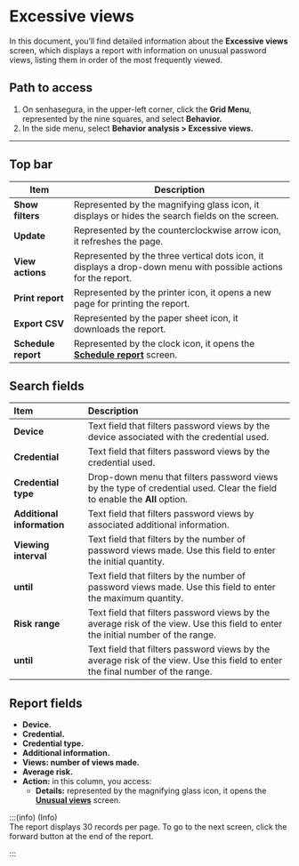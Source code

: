 # Excessive views

In this document, you’ll find detailed information about the **Excessive views** screen, which displays a report with information on unusual password views, listing them in order of the most frequently viewed.

## **Path to access**

1. On senhasegura, in the upper-left corner, click the **Grid Menu**, represented by the nine squares, and select **Behavior.**  
2. In the side menu, select **Behavior analysis > Excessive views.**

***

## **Top bar**

| Item | Description |
| ----- | ----- |
| **Show filters** | Represented by the magnifying glass icon, it displays or hides the search fields on the screen. |
| **Update** | Represented by the counterclockwise arrow icon, it refreshes the page. |
| **View actions** | Represented by the three vertical dots icon, it displays a drop-down menu with possible actions for the report. |
| **Print report** | Represented by the printer icon, it opens a new page for printing the report. |
| **Export CSV** | Represented by the paper sheet icon, it downloads the report. |
| **Schedule report** | Represented by the clock icon, it opens the [**Schedule report**](/v3-33/docs/general-information-how-to-issue-download-and-schedule-device-reports) screen. |

## **Search fields**

| Item | Description |
| :---- | :---- |
| **Device** | Text field that filters password views by the device associated with the credential used.  |
| **Credential** | Text field that filters password views by the credential used.  |
| **Credential type** | Drop-down menu that filters password views by the type of credential used. Clear the field to enable the **All** option.  |
| **Additional information** | Text field that filters password views by associated additional information.  |
| **Viewing interval** | Text field that filters by the number of password views made. Use this field to enter the initial quantity.  |
| **until** | Text field that filters by the number of password views made. Use this field to enter the maximum quantity.  |
| **Risk range** | Text field that filters password views by the average risk of the view. Use this field to enter the initial number of the range.  |
| **until** | Text field that filters password views by the average risk of the view. Use this field to enter the final number of the range. |

## **Report fields**

* **Device.**  
* **Credential.**  
* **Credential type.**  
* **Additional information.**  
* **Views: number of views made.**  
* **Average risk.**  
* **Action:** in this column, you access:  
  * **Details:** represented by the magnifying glass icon, it opens the **[Unusual views](/v3-33/docs/unusual-views)** screen.


    

:::(info) (Info)  
The report displays 30 records per page. To go to the next screen, click the forward button at the end of the report.

:::
